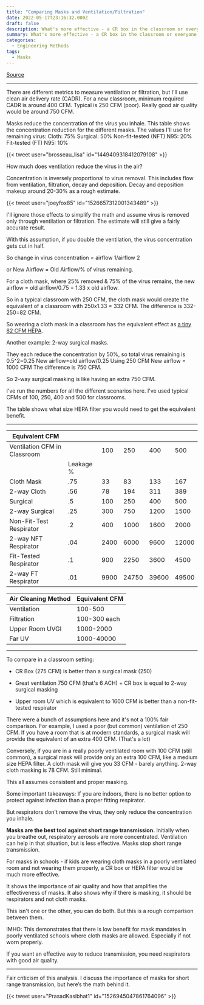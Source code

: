 ```yaml
---
title: "Comparing Masks and Ventilation/Filtration"
date: 2022-05-17T23:16:32.000Z
draft: false
description: What's more effective - a CR box in the classroom or everyone wearing a cloth mask? Here's how they can be compared.
summary: What's more effective - a CR box in the classroom or everyone wearing a cloth mask? Here's how they can be compared.
categories:
  - Engineering Methods
tags:
  - Masks
---
```

[Source](https://twitter.com/joeyfox85/status/1526703242578739200)

---

There are different metrics to measure ventilation or filtration, but I'll use clean air delivery rate (CADR). For a new classroom, minimum required CADR is around 400 CFM. Typical is 250 CFM (poor). Really good air quality would be around 750 CFM.

Masks reduce the concentration of the virus you inhale. This table shows the concentration reduction for the different masks. The values I'll use for remaining virus:
Cloth: 75%
Surgical: 50%
Non-fit-tested (NFT) N95: 20%
Fit-tested (FT) N95: 10%

{{< tweet user="brosseau_lisa" id="1449409318412079108" >}}

How much does ventilation reduce the virus in the air?

Concentration is inversely proportional to virus removal. This includes flow from ventilation, filtration, decay and deposition. Decay and deposition makeup around 20-30% as a rough estimate.

{{< tweet user="joeyfox85" id="1526657312001343489" >}}

I'll ignore those effects to simplify the math and assume virus is removed only through ventilation or filtration. The estimate will still give a fairly accurate result.

With this assumption, if you double the ventilation, the virus concentration gets cut in half.

So change in virus concentration = airflow 1/airflow 2

or New Airflow = Old Airflow/% of virus remaining.

For a cloth mask, where 25% removed & 75% of the virus remains, the new airflow = old airflow/0.75 = 1.33 x old airflow.

So in a typical classroom with 250 CFM, the cloth mask would create the equivalent of a classroom with 250x1.33 = 332 CFM. The difference is 332-250=82 CFM.

So wearing a cloth mask in a classroom has the equivalent effect as [a tiny 82 CFM HEPA](https://www.amazon.ca/Purifier-Bedroom-Portable-Replacement-Reminder/dp/B09NLQ9ZPN/ref=sr_1_1_sspa).

Another example: 2-way surgical masks.

They each reduce the concentration by 50%, so total virus remaining is 0.5^2=0.25
New airflow=old airflow/0.25
Using 250 CFM
New airflow = 1000 CFM
The difference is 750 CFM.

So 2-way surgical masking is like having an extra 750 CFM.

I've run the numbers for all the different scenarios here. I've used typical CFMs of 100, 250, 400 and 500 for classrooms.

The table shows what size HEPA filter you would need  to get the equivalent benefit.

---

| Equivalent CFM | | | | | |
|-|-|-|-|-|-|
|Ventilation CFM in Classroom| | 100 | 250 | 400 | 500 |
| | Leakage % | | | | | 
| Cloth Mask | .75 | 33 | 83 | 133 | 167 |
| 2-way Cloth | .56 | 78 | 194 | 311 | 389 |
| Surgical | .5 | 100 | 250 | 400 | 500 |
| 2-way Surgical | .25 | 300 | 750 | 1200 | 1500 |
| Non-Fit-Test Respirator | .2 | 400 | 1000 | 1600 | 2000 |
| 2-way NFT Respirator | .04 | 2400 | 6000 | 9600 | 12000 |
| Fit-Tested Respirator | .1 | 900 | 2250 | 3600 | 4500 |
| 2-way FT Respirator | .01 | 9900 | 24750 | 39600 | 49500 |

| Air Cleaning Method | Equivalent CFM |
| - | - |
| Ventilation | 100-500 |
| Filtration | 100-300 each |
| Upper Room UVGI | 1000-2000 |
| Far UV | 1000-40000 |

---

To compare in a classroom setting:
- CR Box (275 CFM) is better than a surgical mask (250)

- Great ventilation 750 CFM (that's 6 ACH) + CR box is equal to 2-way surgical masking

- Upper room UV which is equivalent to 1600 CFM is better than a non-fit-tested respirator

There were a bunch of assumptions here and it's not a 100% fair comparison. For example, I used a poor (but common) ventilation of 250 CFM. If you have a room that is at modern standards, a surgical mask will provide the equivalent of an extra 400 CFM. (That's a lot)

Conversely, if you are in a really poorly ventilated room with 100 CFM (still common), a surgical mask will provide only an extra 100 CFM, like a medium size HEPA filter. A cloth mask will give you 33 CFM - barely anything. 2-way cloth masking is 78 CFM. Still minimal.

This all assumes consistent and proper masking.

Some important takeaways:
If you are indoors, there is no better option to protect against infection than a proper fitting respirator.

But respirators don't remove the virus, they only reduce the concentration you inhale.

**Masks are the best tool against short range transmission.** Initially when you breathe out, respiratory aerosols are more concentrated. Ventilation can help in that situation, but is less effective. Masks stop short range transmission. 

For masks in schools - if kids are wearing cloth masks in a poorly ventilated room and not wearing them properly, a CR box or HEPA filter would be much more effective.

It shows the importance of air quality and how that amplifies the effectiveness of masks. It also shows why if there is masking, it should be respirators and not cloth masks.

This isn't one or the other, you can do both. But this is a rough comparison between them.

IMHO: This demonstrates that there is low benefit for mask mandates in poorly ventilated schools where cloth masks are allowed. Especially if not worn properly.

If you want an effective way to reduce transmission, you need respirators with good air quality.

---

Fair criticism of this analysis. I discuss the importance of masks for short range transmission, but here’s the math behind it.

{{< tweet user="PrasadKasibhat1" id="1526945047861764096" >}}
